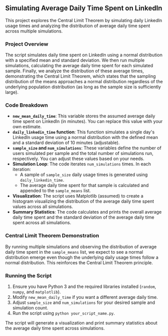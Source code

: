 ## Simulating Average Daily Time Spent on LinkedIn

This project explores the Central Limit Theorem by simulating daily LinkedIn usage times and analyzing the distribution of average daily time spent across multiple simulations.

### Project Overview

The script simulates daily time spent on LinkedIn using a normal distribution with a specified mean and standard deviation. We then run multiple simulations, calculating the average daily time spent for each simulated sample. Finally, we analyze the distribution of these average times, demonstrating the Central Limit Theorem, which states that the sampling distribution of the means approaches a normal distribution regardless of the underlying population distribution (as long as the sample size is sufficiently large).

### Code Breakdown

* **`new_mean_daily_time`**: This variable stores the assumed average daily time spent on LinkedIn (in minutes). You can replace this value with your own estimate.
* **`daily_linkedin_time` function**: This function simulates a single day's LinkedIn usage time using a normal distribution with the defined mean and a standard deviation of 10 minutes (adjustable).
* **`sample_size` and `num_simulations`**: These variables define the number of users simulated per sample and the total number of simulations run, respectively. You can adjust these values based on your needs.
* **Simulation Loop**: The code iterates `num_simulations` times. In each iteration:
    * A sample of `sample_size` daily usage times is generated using `daily_linkedin_time`.
    * The average daily time spent for that sample is calculated and appended to the `sample_means` list.
* **Visualization**: The script uses Matplotlib (assumed) to create a histogram visualizing the distribution of the average daily time spent values across all simulations.
* **Summary Statistics**: The code calculates and prints the overall average daily time spent and the standard deviation of the average daily time spent across all simulations.

### Central Limit Theorem Demonstration

By running multiple simulations and observing the distribution of average daily time spent in the `sample_means` list, we expect to see a normal distribution emerge even though the underlying daily usage times follow a normal distribution. This reinforces the Central Limit Theorem principle.

### Running the Script

1. Ensure you have Python 3 and the required libraries installed (`random`, `numpy`, and `matplotlib`). 
2. Modify `new_mean_daily_time` if you want a different average daily time.
3. Adjust `sample_size` and `num_simulations` for your desired sample and simulation count.
4. Run the script using `python your_script_name.py`.

The script will generate a visualization and print summary statistics about the average daily time spent across simulations.
